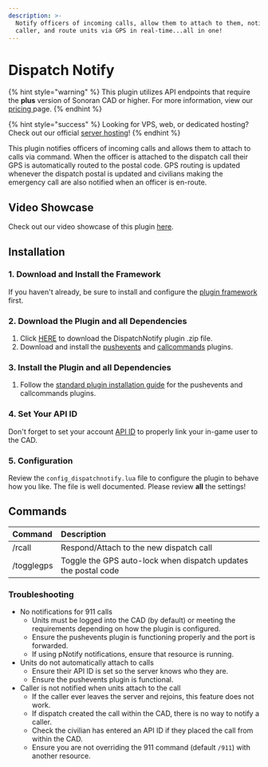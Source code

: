 ```yaml
---
description: >-
  Notify officers of incoming calls, allow them to attach to them, notify the
  caller, and route units via GPS in real-time...all in one!
---
```


# Dispatch Notify

{% hint style="warning" %}
This plugin utilizes API endpoints that require the **plus** version of Sonoran CAD or higher. For more information, view our [pricing ](../../../pricing/faq/)page.
{% endhint %}

{% hint style="success" %}
Looking for VPS, web, or dedicated hosting? Check out our official [server hosting](../../../pricing/vps-hosting.md)!
{% endhint %}

This plugin notifies officers of incoming calls and allows them to attach to calls via command. When the officer is attached to the dispatch call their GPS is automatically routed to the postal code. GPS routing is updated whenever the dispatch postal is updated and civilians making the emergency call are also notified when an officer is en-route.

## Video Showcase

Check out our video showcase of this plugin [here](https://youtu.be/eWmeFpz8jiA).

## Installation

### 1. Download and Install the Framework

If you haven't already, be sure to install and configure the [plugin framework](../framework-installation.md) first.

### 2. Download the Plugin and all Dependencies

1. Click [HERE](https://github.com/Sonoran-Software/sonoran_dispatchnotify/releases) to download the DispatchNotify plugin .zip file.
2. Download and install the [pushevents](https://github.com/Sonoran-Software/sonoran_pushevents/releases/tag/latest) and [callcommands](https://github.com/Sonoran-Software/sonoran_callcommands/releases/tag/latest) plugins.

### 3. Install the Plugin and all Dependencies

1. Follow the [standard plugin installation guide](../plugin-installation.md) for the pushevents and callcommands plugins.

### 4. Set Your API ID

Don't forget to set your account [API ID](../../../sonoran-cad/api-integration/getting-started/setting-your-api-id.md) to properly link your in-game user to the CAD.

### 5. Configuration

Review the `config_dispatchnotify.lua` file to configure the plugin to behave how you like. The file is well documented. Please review **all** the settings!

## Commands

| Command | Description |
| :--- | :--- |
| /rcall | Respond/Attach to the new dispatch call |
| /togglegps | Toggle the GPS auto-lock when dispatch updates the postal code |

### Troubleshooting

* No notifications for 911 calls
  * Units must be logged into the CAD \(by default\) or meeting the requirements depending on how the plugin is configured.
  * Ensure the pushevents plugin is functioning properly and the port is forwarded.
  * If using pNotify notifications, ensure that resource is running.
* Units do not automatically attach to calls
  * Ensure their API ID is set so the server knows who they are.
  * Ensure the pushevents plugin is functional.
* Caller is not notified when units attach to the call
  * If the caller ever leaves the server and rejoins, this feature does not work.
  * If dispatch created the call within the CAD, there is no way to notify a caller.
  * Check the civilian has entered an API ID if they placed the call from within the CAD.
  * Ensure you are not overriding the 911 command \(default `/911`\) with another resource.



